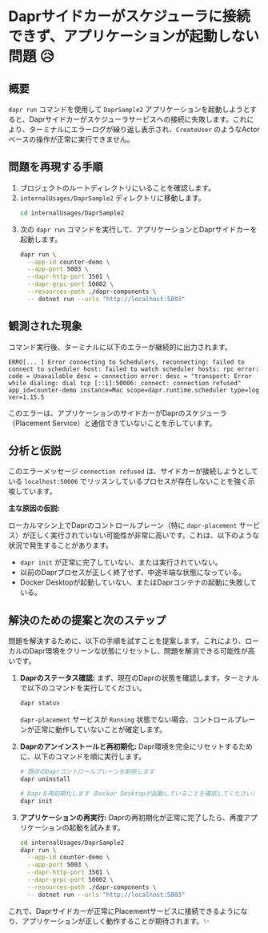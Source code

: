 # Daprサイドカーがスケジューラに接続できず、アプリケーションが起動しない問題 😥

## 概要

`dapr run` コマンドを使用して `DaprSample2` アプリケーションを起動しようとすると、Daprサイドカーがスケジューラサービスへの接続に失敗します。これにより、ターミナルにエラーログが繰り返し表示され、`CreateUser` のようなActorベースの操作が正常に実行できません。

## 問題を再現する手順

1.  プロジェクトのルートディレクトリにいることを確認します。
2.  `internalUsages/DaprSample2` ディレクトリに移動します。
    ```bash
    cd internalUsages/DaprSample2
    ```
3.  次の `dapr run` コマンドを実行して、アプリケーションとDaprサイドカーを起動します。
    ```bash
    dapr run \
      --app-id counter-demo \
      --app-port 5003 \
      --dapr-http-port 3501 \
      --dapr-grpc-port 50002 \
      --resources-path ./dapr-components \
      -- dotnet run --urls "http://localhost:5003"
    ```

## 観測された現象

コマンド実行後、ターミナルに以下のエラーが継続的に出力されます。

```log
ERRO[... ] Error connecting to Schedulers, reconnecting: failed to connect to scheduler host: failed to watch scheduler hosts: rpc error: code = Unavailable desc = connection error: desc = "transport: Error while dialing: dial tcp [::1]:50006: connect: connection refused"  app_id=counter-demo instance=Mac scope=dapr.runtime.scheduler type=log ver=1.15.5
```

このエラーは、アプリケーションのサイドカーがDaprのスケジューラ（Placement Service）と通信できていないことを示しています。

## 分析と仮説

このエラーメッセージ `connection refused` は、サイドカーが接続しようとしている `localhost:50006` でリッスンしているプロセスが存在しないことを強く示唆しています。

**主な原因の仮説:**

ローカルマシン上でDaprのコントロールプレーン（特に `dapr-placement` サービス）が正しく実行されていない可能性が非常に高いです。これは、以下のような状況で発生することがあります。

*   `dapr init` が正常に完了していない、または実行されていない。
*   以前のDaprプロセスが正しく終了せず、中途半端な状態になっている。
*   Docker Desktopが起動していない、またはDaprコンテナの起動に失敗している。

## 解決のための提案と次のステップ

問題を解決するために、以下の手順を試すことを提案します。これにより、ローカルのDapr環境をクリーンな状態にリセットし、問題を解消できる可能性が高いです。

1.  **Daprのステータス確認:**
    まず、現在のDaprの状態を確認します。ターミナルで以下のコマンドを実行してください。
    ```bash
    dapr status
    ```
    `dapr-placement` サービスが `Running` 状態でない場合、コントロールプレーンが正常に動作していないことが確定します。

2.  **Daprのアンインストールと再初期化:**
    Dapr環境を完全にリセットするために、以下のコマンドを順に実行します。
    ```bash
    # 既存のDaprコントロールプレーンを削除します
    dapr uninstall
    
    # Daprを再初期化します（Docker Desktopが起動していることを確認してください）
    dapr init
    ```

3.  **アプリケーションの再実行:**
    Daprの再初期化が正常に完了したら、再度アプリケーションの起動を試みます。
    ```bash
    cd internalUsages/DaprSample2
    dapr run \
      --app-id counter-demo \
      --app-port 5003 \
      --dapr-http-port 3501 \
      --dapr-grpc-port 50002 \
      --resources-path ./dapr-components \
      -- dotnet run --urls "http://localhost:5003"
    ```

これで、Daprサイドカーが正常にPlacementサービスに接続できるようになり、アプリケーションが正しく動作することが期待されます。✨
